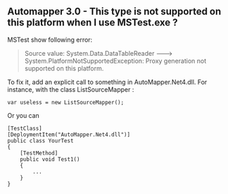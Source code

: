 Automapper 3.0 - This type is not supported on this platform when I use MSTest.exe ?
---

MSTest show following error:

>Source value:
System.Data.DataTableReader ---> System.PlatformNotSupportedException: Proxy generation not supported on this platform.

To fix it, add an explicit call to something in AutoMapper.Net4.dll. For instance, with the class ListSourceMapper :

	var useless = new ListSourceMapper();

Or you can

	[TestClass]
    [DeploymentItem("AutoMapper.Net4.dll")]
    public class YourTest
	{
		[TestMethod]
		public void Test1()
		{
			...
		}
	}